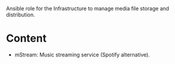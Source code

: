 Ansible role for the Infrastructure to manage media file storage and distribution.

Content
=======

* mStream: Music streaming service (Spotify alternative).
